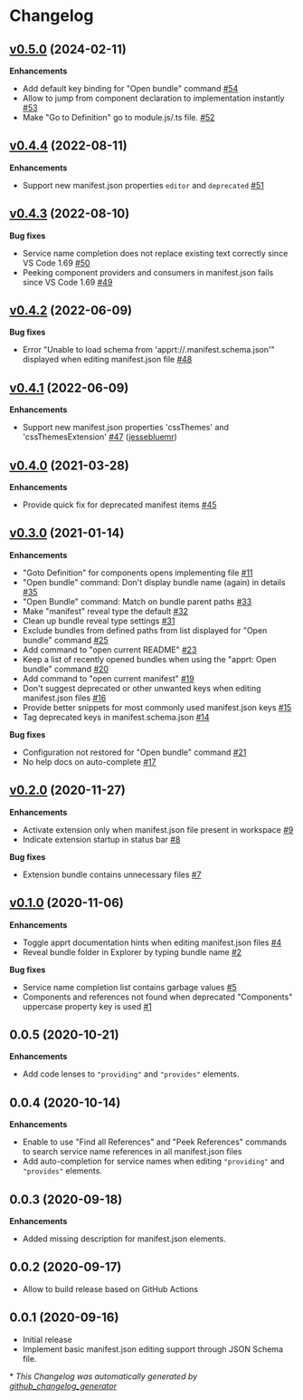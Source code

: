 # Changelog

## [v0.5.0](https://github.com/ctjdr/vscode-apprt-bundles/tree/v0.5.0) (2024-02-11)

**Enhancements**

- Add default key binding for "Open bundle" command [\#54](https://github.com/ctjdr/vscode-apprt-bundles/issues/54)
- Allow to jump from component declaration to implementation instantly [\#53](https://github.com/ctjdr/vscode-apprt-bundles/issues/53)
- Make "Go to Definition" go to module.js/.ts file. [\#52](https://github.com/ctjdr/vscode-apprt-bundles/issues/52)

## [v0.4.4](https://github.com/ctjdr/vscode-apprt-bundles/tree/v0.4.4) (2022-08-11)

**Enhancements**

- Support new manifest.json properties `editor` and `deprecated`  [\#51](https://github.com/ctjdr/vscode-apprt-bundles/issues/51)

## [v0.4.3](https://github.com/ctjdr/vscode-apprt-bundles/tree/v0.4.3) (2022-08-10)

**Bug fixes**

- Service name completion does not replace existing text correctly since VS Code 1.69 [\#50](https://github.com/ctjdr/vscode-apprt-bundles/issues/50)
- Peeking component providers and consumers in manifest.json fails since VS Code 1.69 [\#49](https://github.com/ctjdr/vscode-apprt-bundles/issues/49)

## [v0.4.2](https://github.com/ctjdr/vscode-apprt-bundles/tree/v0.4.2) (2022-06-09)

**Bug fixes**

- Error "Unable to load schema from 'apprt://.manifest.schema.json'" displayed when editing manifest.json file [\#48](https://github.com/ctjdr/vscode-apprt-bundles/issues/48)

## [v0.4.1](https://github.com/ctjdr/vscode-apprt-bundles/tree/v0.4.1) (2022-06-09)

**Enhancements**

- Support new manifest.json properties 'cssThemes' and 'cssThemesExtension' [\#47](https://github.com/ctjdr/vscode-apprt-bundles/pull/47) ([jessebluemr](https://github.com/jessebluemr))

## [v0.4.0](https://github.com/ctjdr/vscode-apprt-bundles/tree/v0.4.0) (2021-03-28)

**Enhancements**

- Provide quick fix for deprecated manifest items [\#45](https://github.com/ctjdr/vscode-apprt-bundles/issues/45)

## [v0.3.0](https://github.com/ctjdr/vscode-apprt-bundles/tree/v0.3.0) (2021-01-14)

**Enhancements**

- "Goto Definition" for components opens implementing file [\#11](https://github.com/ctjdr/vscode-apprt-bundles/issues/11)
- "Open bundle" command: Don't display bundle name \(again\) in details [\#35](https://github.com/ctjdr/vscode-apprt-bundles/issues/35)
- "Open Bundle" command: Match on bundle parent paths [\#33](https://github.com/ctjdr/vscode-apprt-bundles/issues/33)
- Make "manifest" reveal type the default [\#32](https://github.com/ctjdr/vscode-apprt-bundles/issues/32)
- Clean up bundle reveal type settings [\#31](https://github.com/ctjdr/vscode-apprt-bundles/issues/31)
- Exclude bundles from defined paths from list displayed for "Open bundle" command [\#25](https://github.com/ctjdr/vscode-apprt-bundles/issues/25)
-  Add command to "open current README" [\#23](https://github.com/ctjdr/vscode-apprt-bundles/issues/23)
- Keep a list of recently opened bundles when using the "apprt: Open bundle" command [\#20](https://github.com/ctjdr/vscode-apprt-bundles/issues/20)
- Add command to "open current manifest" [\#19](https://github.com/ctjdr/vscode-apprt-bundles/issues/19)
- Don't suggest deprecated or other unwanted keys when editing manifest.json files [\#16](https://github.com/ctjdr/vscode-apprt-bundles/issues/16)
- Provide better snippets for most commonly used manifest.json keys [\#15](https://github.com/ctjdr/vscode-apprt-bundles/issues/15)
- Tag deprecated keys in manifest.schema.json [\#14](https://github.com/ctjdr/vscode-apprt-bundles/issues/14)

**Bug fixes**

- Configuration not restored for "Open bundle" command [\#21](https://github.com/ctjdr/vscode-apprt-bundles/issues/21)
- No help docs on auto-complete [\#17](https://github.com/ctjdr/vscode-apprt-bundles/issues/17)

## [v0.2.0](https://github.com/ctjdr/vscode-apprt-bundles/tree/v0.2.0) (2020-11-27)

**Enhancements**

- Activate extension only when manifest.json file present in workspace [\#9](https://github.com/ctjdr/vscode-apprt-bundles/issues/9)
- Indicate extension startup in status bar [\#8](https://github.com/ctjdr/vscode-apprt-bundles/issues/8)

**Bug fixes**

- Extension bundle contains unnecessary files [\#7](https://github.com/ctjdr/vscode-apprt-bundles/issues/7)

## [v0.1.0](https://github.com/ctjdr/vscode-apprt-bundles/tree/v0.1.0) (2020-11-06)

**Enhancements**

- Toggle apprt documentation hints when editing manifest.json files  [\#4](https://github.com/ctjdr/vscode-apprt-bundles/issues/4)
- Reveal bundle folder in Explorer by typing bundle name [\#2](https://github.com/ctjdr/vscode-apprt-bundles/issues/2)

**Bug fixes**

- Service name completion list contains garbage values [\#5](https://github.com/ctjdr/vscode-apprt-bundles/issues/5)
- Components and references not found when deprecated "Components" uppercase property key is used [\#1](https://github.com/ctjdr/vscode-apprt-bundles/issues/1)

## 0.0.5 (2020-10-21)

**Enhancements**

- Add code lenses to `"providing"` and `"provides"` elements.

## 0.0.4 (2020-10-14)

**Enhancements**

- Enable to use "Find all References" and "Peek References" commands to search service name references in all manifest.json files
- Add auto-completion for service names when editing `"providing"` and `"provides"` elements.

## 0.0.3 (2020-09-18)

**Enhancements**

- Added missing description for manifest.json elements.

## 0.0.2 (2020-09-17)
- Allow to build release based on GitHub Actions

## 0.0.1 (2020-09-16)
- Initial release
- Implement basic manifest.json editing support through JSON Schema file.


\* *This Changelog was automatically generated by [github_changelog_generator](https://github.com/github-changelog-generator/github-changelog-generator)*
